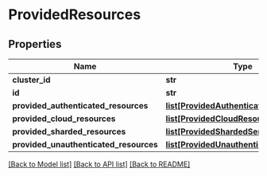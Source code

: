 # ProvidedResources

## Properties
Name | Type | Description | Notes
------------ | ------------- | ------------- | -------------
**cluster_id** | **str** |  | [optional] 
**id** | **str** |  | [optional] 
**provided_authenticated_resources** | [**list[ProvidedAuthenticatedResource]**](ProvidedAuthenticatedResource.md) |  | [optional] 
**provided_cloud_resources** | [**list[ProvidedCloudResource]**](ProvidedCloudResource.md) |  | [optional] 
**provided_sharded_resources** | [**list[ProvidedShardedService]**](ProvidedShardedService.md) |  | [optional] 
**provided_unauthenticated_resources** | [**list[ProvidedUnauthenticatedResource]**](ProvidedUnauthenticatedResource.md) |  | [optional] 

[[Back to Model list]](../README.md#documentation-for-models) [[Back to API list]](../README.md#documentation-for-api-endpoints) [[Back to README]](../README.md)

